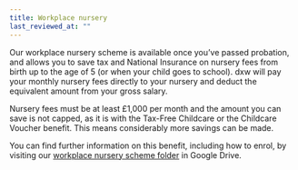 ```yaml
---
title: Workplace nursery
last_reviewed_at: ""
---
```

Our workplace nursery scheme is available once you’ve passed probation, and allows you to save tax and National Insurance on nursery fees from birth up to the age of 5 (or when your child goes to school). dxw will pay your monthly nursery fees directly to your nursery and deduct the equivalent amount from your gross salary.

Nursery fees must be at least £1,000 per month and the amount you can save is not capped, as it is with the Tax-Free Childcare or the Childcare Voucher benefit. This means considerably more savings can be made.

You can find further information on this benefit, including how to enrol, by visiting our [workplace nursery scheme folder](https://drive.google.com/drive/folders/1YviaRIQpiZU4_V_9BOGaev81P5CwYEme) in Google Drive.